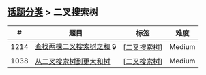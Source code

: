 <!--|This file generated by command(leetcode tag); DO NOT EDIT.            |-->
<!--+----------------------------------------------------------------------+-->
<!--|@author    openset <openset.wang@gmail.com>                           |-->
<!--|@link      https://github.com/openset                                 |-->
<!--|@home      https://github.com/openset/leetcode                        |-->
<!--+----------------------------------------------------------------------+-->

## [话题分类](../README.md) > 二叉搜索树

| # | 题目 | 标签 | 难度 |
| :-: | - | - | :-: |
| 1214 | [查找两棵二叉搜索树之和](../../problems/two-sum-bsts) 🔒 | [[二叉搜索树](../binary-search-tree/README.md)]  | Medium |
| 1038 | [从二叉搜索树到更大和树](../../problems/binary-search-tree-to-greater-sum-tree) | [[二叉搜索树](../binary-search-tree/README.md)]  | Medium |
